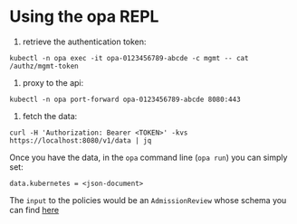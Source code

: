 # Using the opa REPL

1. retrieve the authentication token:
  ```
  kubectl -n opa exec -it opa-0123456789-abcde -c mgmt -- cat /authz/mgmt-token
  ```
1. proxy to the api:
  ```
  kubectl -n opa port-forward opa-0123456789-abcde 8080:443
  ```
1. fetch the data:
  ```
  curl -H 'Authorization: Bearer <TOKEN>' -kvs https://localhost:8080/v1/data | jq
  ```

Once you have the data, in the `opa` command line (`opa run`) you can simply set:
```
data.kubernetes = <json-document>
```

The `input` to the policies would be an `AdmissionReview` whose schema you can find [here][admission-review-type]

[admission-review-type]: https://github.com/kubernetes/api/blob/master/admission/v1beta1/types.go#L29

